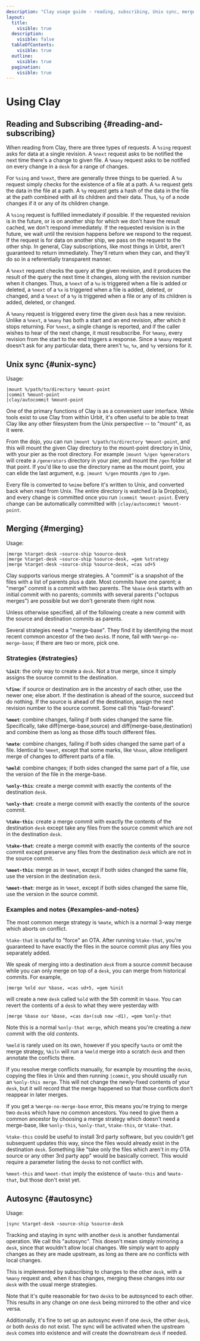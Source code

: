 ```yaml
---
description: "Clay usage guide - reading, subscribing, Unix sync, merge strategies, and filesystem best practices."
layout:
  title:
    visible: true
  description:
    visible: false
  tableOfContents:
    visible: true
  outline:
    visible: true
  pagination:
    visible: true
---
```


# Using Clay

## Reading and Subscribing {#reading-and-subscribing}

When reading from Clay, there are three types of requests. A `%sing` request asks for data at a single revision. A `%next` request asks to be notified the next time there's a change to given file. A `%many` request asks to be notified on every change in a `desk` for a range of changes.

For `%sing` and `%next`, there are generally three things to be queried. A `%u` request simply checks for the existence of a file at a path. A `%x` request gets the data in the file at a path. A `%y` request gets a hash of the data in the file at the path combined with all its children and their data. Thus, `%y` of a node changes if it or any of its children change.

A `%sing` request is fulfilled immediately if possible. If the requested revision is in the future, or is on another ship for which we don't have the result cached, we don't respond immediately. If the requested revision is in the future, we wait until the revision happens before we respond to the request. If the request is for data on another ship, we pass on the request to the other ship. In general, Clay subscriptions, like most things in Urbit, aren't guaranteed to return immediately. They'll return when they can, and they'll do so in a referentially transparent manner.

A `%next` request checks the query at the given revision, and it produces the result of the query the next time it changes, along with the revision number when it changes. Thus, a `%next` of a `%u` is triggered when a file is added or deleted, a `%next` of a `%x` is triggered when a file is added, deleted, or changed, and a `%next` of a `%y` is triggered when a file or any of its children is added, deleted, or changed.

A `%many` request is triggered every time the given `desk` has a new revision. Unlike a `%next`, a `%many` has both a start and an end revision, after which it stops returning. For `%next`, a single change is reported, and if the caller wishes to hear of the next change, it must resubscribe. For `%many`, every revision from the start to the end triggers a response. Since a `%many` request doesn't ask for any particular data, there aren't `%u`, `%x`, and `%y` versions for it.

## Unix sync {#unix-sync}

Usage:

```
|mount %/path/to/directory %mount-point
|commit %mount-point
|clay/autocommit %mount-point
```

One of the primary functions of Clay is as a convenient user interface. While tools exist to use Clay from within Urbit, it's often useful to be able to treat Clay like any other filesystem from the Unix perspective -- to "mount" it, as it were.

From the dojo, you can run `|mount %/path/to/directory %mount-point`, and this will mount the given Clay directory to the mount-point directory in Unix, with your pier as the root directory. For example `|mount %/gen %generators` will create a `/generators` directory in your pier, and mount the `/gen` folder at that point. If you'd like to use the directory name as the mount point, you can elide the last argument, e.g. `|mount %/gen` mounts `/gen` to `/gen`.

Every file is converted to `%mime` before it's written to Unix, and converted back when read from Unix. The entire directory is watched (a la Dropbox), and every change is committed once you run `|commit %mount-point`. Every change can be automatically committed with `|clay/autocommit %mount-point`.

## Merging {#merging}

Usage:

```
|merge %target-desk ~source-ship %source-desk
|merge %target-desk ~source-ship %source-desk, =gem %strategy
|merge %target-desk ~source-ship %source-desk, =cas ud+5
```

Clay supports various merge strategies. A "commit" is a snapshot of the files with a list of parents plus a date. Most commits have one parent; a "merge" commit is a commit with two parents. The `%base` `desk` starts with an initial commit with no parents; commits with several parents ("octopus merges") are possible but we don't generate them right now.

Unless otherwise specified, all of the following create a new commit with the source and destination commits as parents.

Several strategies need a "merge-base". They find it by identifying the most recent common ancestor of the two `desk`s. If none, fail with `%merge-no-merge-base`; if there are two or more, pick one.

### Strategies {#strategies}

**`%init`**: the only way to create a `desk`. Not a true merge, since it simply assigns the source commit to the destination.

**`%fine`**: if source or destination are in the ancestry of each other, use the newer one; else abort. If the destination is ahead of the source, succeed but do nothing. If the source is ahead of the destination, assign the next revision number to the source commit. Some call this "fast-forward".

**`%meet`**: combine changes, failing if both sides changed the same file. Specifically, take diff(merge-base,source) and diff(merge-base,destination) and combine them as long as those diffs touch different files.

**`%mate`**: combine changes, failing if both sides changed the same part of a file. Identical to `%meet`, except that some marks, like `%hoon`, allow intelligent merge of changes to different parts of a file.

**`%meld`**: combine changes; if both sides changed the same part of a file, use the version of the file in the merge-base.

**`%only-this`**: create a merge commit with exactly the contents of the destination `desk`.

**`%only-that`**: create a merge commit with exactly the contents of the source commit.

**`%take-this`**: create a merge commit with exactly the contents of the destination `desk` except take any files from the source commit which are not in the destination `desk`.

**`%take-that`**: create a merge commit with exactly the contents of the source commit except preserve any files from the destination `desk` which are not in the source commit.

**`%meet-this`**: merge as in `%meet`, except if both sides changed the same file, use the version in the destination `desk`.

**`%meet-that`**: merge as in `%meet`, except if both sides changed the same file, use the version in the source commit.

### Examples and notes {#examples-and-notes}

The most common merge strategy is `%mate`, which is a normal 3-way merge which aborts on conflict.

`%take-that` is useful to "force" an OTA. After running `%take-that`, you're guaranteed to have exactly the files in the source commit plus any files you separately added.

We speak of merging into a destination _`desk`_ from a source _commit_ because while you can only merge on top of a `desk`, you can merge from historical commits. For example,

```
|merge %old our %base, =cas ud+5, =gem %init
```

will create a new `desk` called `%old` with the 5th commit in `%base`. You can revert the contents of a `desk` to what they were yesterday with

```
|merge %base our %base, =cas da+(sub now ~d1), =gem %only-that
```

Note this is a normal `%only-that merge`, which means you're creating a _new_ commit with the old _contents_.

`%meld` is rarely used on its own, however if you specify `%auto` or omit the merge strategy, `%kiln` will run a `%meld` merge into a scratch `desk` and then annotate the conflicts there.

If you resolve merge conflicts manually, for example by mounting the `desk`s, copying the files in Unix and then running `|commit`, you should usually run an `%only-this merge`. This will not change the newly-fixed contents of your `desk`, but it will record that the merge happened so that those conflicts don't reappear in later merges.

If you get a `%merge-no-merge-base` error, this means you're trying to merge two `desk`s which have no common ancestors. You need to give them a common ancestor by choosing a merge strategy which doesn't need a merge-base, like `%only-this`, `%only-that`, `%take-this`, or `%take-that`.

`%take-this` could be useful to install 3rd party software, but you couldn't get subsequent updates this way, since the files would already exist in the destination `desk`. Something like "take only the files which aren't in my OTA source or any other 3rd party app" would be basically correct. This would require a parameter listing the `desk`s to not conflict with.

`%meet-this` and `%meet-that` imply the existence of `%mate-this` and `%mate-that`, but those don't exist yet.

## Autosync {#autosync}

Usage:

```
|sync %target-desk ~source-ship %source-desk
```

Tracking and staying in sync with another `desk` is another fundamental operation. We call this "autosync". This doesn't mean simply mirroring a `desk`, since that wouldn't allow local changes. We simply want to apply changes as they are made upstream, as long as there are no conflicts with local changes.

This is implemented by subscribing to changes to the other `desk`, with a `%many` request and, when it has changes, merging these changes into our `desk` with the usual merge strategies.

Note that it's quite reasonable for two `desk`s to be autosynced to each other. This results in any change on one `desk` being mirrored to the other and vice versa.

Additionally, it's fine to set up an autosync even if one `desk`, the other `desk`, or both `desk`s do not exist. The sync will be activated when the upstream `desk` comes into existence and will create the downstream `desk` if needed.
